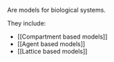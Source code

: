 Are models for biological systems.

They include:
- [[Compartment based models]]
- [[Agent based models]]
- [[Lattice based models]]